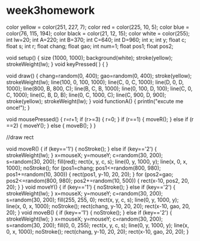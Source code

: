 # week3homework
color yellow = color(251, 227, 7);
color red = color(225, 10, 5);
color blue = color(76, 115, 194);
color black = color(21, 12, 15);
color white = color(255);
int lw=20;
int A=220;
int B=370;
int C=640;
int D=960;
int x;
int y;
float c;
float s;
int r;
float chang;
float gao;
int num=1;
float pos1;
float pos2;

void setup() {
  size (1000, 1000);
  background(white);
  stroke(yellow);
  strokeWeight(lw);
}
void keyPressed( ) {
}

void draw() {
  chang=random(0, 400);
  gao=random(0, 400);
  stroke(yellow);
  strokeWeight(lw);
  line(100, 0, 100, 1000);
  line(C, 0, C, 1000);
  line(D, 0, D, 1000);
  line(800, B, 800, C);
  line(B, C, B, 1000);
  line(0, 100, D, 100);
  line(C, 0, C, 1000);
  line(C, B, D, B);
  line(0, C, 1000, C);
  line(C, 900, D, 900);
  stroke(yellow);
  strokeWeight(lw);
}
void functionA() {
  println("excute me once!");
}

void mousePressed() {
  r=r+1;
  if (r>=3) {
    r=0;
  }
  if (r==1) {
    moveR();
  } else if (r ==2) {
    moveY();
  } else {
    moveB();
  }
}



//draw rect

void moveR() {
  if (key=='1') {
    noStroke();
  } else if (key=='2') {
    strokeWeight(lw);
  }
  x=mouseX;
  y=mouseY;
  c=random(30, 200);
  s=random(30, 200);
  fill(red);
  rect(x, y, c, s);
  line(0, y, 1000, y);
  line(x, 0, x, 1000);
  noStroke();
  for (pos1=chang; pos1<=random(800, 980); pos1+=random(10, 300)) {
    rect(pos1, y-10, 20, 20);
  }
  for (pos2=gao; pos2<=random(800, 980); pos2+=random(10, 500)) {
    rect(x-10, pos2, 20, 20);
  }
}
void moveY() {
  if (key=='1') {
    noStroke();
  } else if (key=='2') {
    strokeWeight(lw);
  }
  x=mouseX;
  y=mouseY;
  c=random(30, 200);
  s=random(30, 200);
  fill(255, 255, 0);
  rect(x, y, c, s);
  line(0, y, 1000, y);
  line(x, 0, x, 1000);
  noStroke();
  rect(chang, y-10, 20, 20);
  rect(x-10, gao, 20, 20);
}
void moveB() {
  if (key=='1') {
    noStroke();
  } else if (key=='2') {
    strokeWeight(lw);
  }
  x=mouseX;
  y=mouseY;
  c=random(30, 200);
  s=random(30, 200);
  fill(0, 0, 255);
  rect(x, y, c, s);
  line(0, y, 1000, y);
  line(x, 0, x, 1000);
  noStroke();
  rect(chang, y-10, 20, 20);
  rect(x-10, gao, 20, 20);
}
